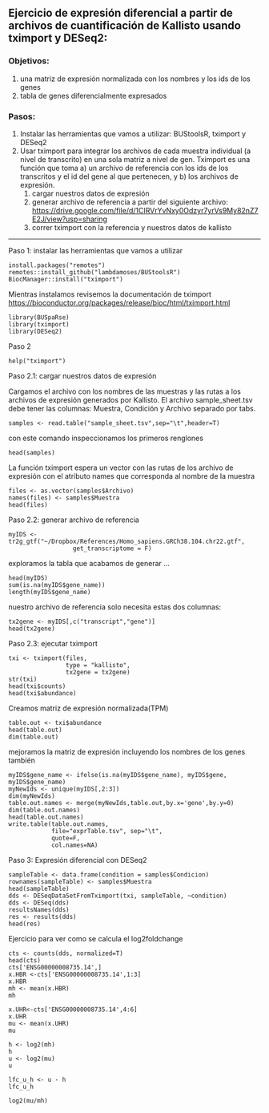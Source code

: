 
 ## Ejercicio de expresión diferencial a partir de archivos de cuantificación de Kallisto usando tximport y DESeq2:
 
 ### Objetivos:
 1. una matriz de expresión normalizada con los nombres y los ids de los genes
 2. tabla de genes diferencialmente expresados 

 ### Pasos:
 1. Instalar las herramientas que vamos a utilizar: BUStoolsR, tximport y DESeq2
 2. Usar tximport para integrar los archivos de cada muestra individual (a nivel de transcrito) en una sola matriz a nivel de gen. Tximport es una función que toma a) un archivo de referencia con los ids de los transcritos y el id del gene al que pertenecen, y b) los archivos de expresión.
    1. cargar nuestros datos de expresión
    2. generar archivo de referencia a partir del siguiente archivo:
 https://drive.google.com/file/d/1CIRVrYvNxy0Odzyr7yrVs9My82nZ7E2J/view?usp=sharing
    3. correr tximport con la referencia y nuestros datos de kallisto

---

Paso 1: instalar las herramientas que vamos a utilizar
```
install.packages("remotes")
remotes::install_github("lambdamoses/BUStoolsR")
BiocManager::install("tximport")
```


Mientras instalamos revisemos la documentación de tximport
https://bioconductor.org/packages/release/bioc/html/tximport.html

```
library(BUSpaRse)
library(tximport)
library(DESeq2)
```


Paso 2 
```
help("tximport")
```

Paso 2.1: cargar nuestros datos de expresión

Cargamos el archivo con los nombres de las muestras y las rutas a los archivos de expresión generados por Kallisto. El archivo sample_sheet.tsv debe tener las columnas: Muestra, Condición y Archivo separado por tabs.

```
samples <- read.table("sample_sheet.tsv",sep="\t",header=T)
```

con este comando inspeccionamos los primeros renglones

```
head(samples)
```

La función tximport espera un vector con las rutas de los archivo de expresión con el atributo names que corresponda al nombre de la muestra

```
files <- as.vector(samples$Archivo)
names(files) <- samples$Muestra 
head(files)
```

Paso 2.2: generar archivo de referencia

```
myIDS <- tr2g_gtf("~/Dropbox/References/Homo_sapiens.GRCh38.104.chr22.gtf",
                  get_transcriptome = F)
```

exploramos la tabla que acabamos de generar ...

```
head(myIDS)
sum(is.na(myIDS$gene_name))
length(myIDS$gene_name)
```

nuestro archivo de referencia solo necesita estas dos columnas:

```
tx2gene <- myIDS[,c("transcript","gene")]
head(tx2gene)
```
 
Paso 2.3: ejecutar tximport

```
txi <- tximport(files, 
                type = "kallisto", 
                tx2gene = tx2gene)
str(txi)
head(txi$counts)
head(txi$abundance)
```

Creamos matriz de expresión normalizada(TPM) 

```
table.out <- txi$abundance
head(table.out)
dim(table.out)
```
 
mejoramos la matriz de expresión incluyendo los nombres de los genes también

```
myIDS$gene_name <- ifelse(is.na(myIDS$gene_name), myIDS$gene, myIDS$gene_name)
myNewIds <- unique(myIDS[,2:3])
dim(myNewIds)
table.out.names <- merge(myNewIds,table.out,by.x='gene',by.y=0)
dim(table.out.names)
head(table.out.names)
write.table(table.out.names, 
            file="exprTable.tsv", sep="\t", 
            quote=F, 
            col.names=NA)
```

Paso 3: Expresión diferencial con DESeq2

```
sampleTable <- data.frame(condition = samples$Condicion)
rownames(sampleTable) <- samples$Muestra
head(sampleTable)
dds <- DESeqDataSetFromTximport(txi, sampleTable, ~condition)
dds <- DESeq(dds)
resultsNames(dds)
res <- results(dds)
head(res)
```

Ejercicio para ver como se calcula el log2foldchange

```
cts <- counts(dds, normalized=T)
head(cts)
cts['ENSG00000008735.14',]
x.HBR <-cts['ENSG00000008735.14',1:3]
x.HBR
mh <- mean(x.HBR)
mh 

x.UHR<-cts['ENSG00000008735.14',4:6]
x.UHR
mu <- mean(x.UHR)
mu

h <- log2(mh)
h
u <- log2(mu)
u

lfc_u_h <- u - h
lfc_u_h

log2(mu/mh)
```

